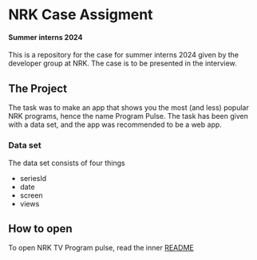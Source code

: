 # NRK Case Assigment
#### Summer interns 2024

This is a repository for the case for summer interns 2024 given by the developer group at NRK. The case is to be presented in the interview.

## The Project

The task was to make an app that shows you the most (and less) popular NRK programs, hence the name Program Pulse. The task has been given with a data set, and the app was recommended to be a web app.

### Data set

The data set consists of four things

-   seriesId
-   date
-   screen
-   views

## How to open

To open NRK TV Program pulse, read the inner [README](./nrk-program-pulse/README.md)

